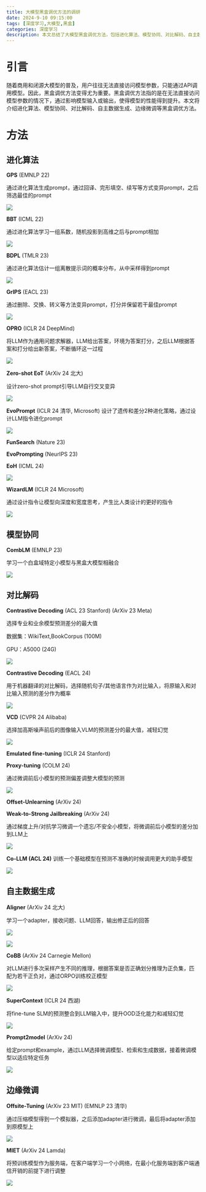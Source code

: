 ```yaml
---
title: 大模型黑盒调优方法的调研
date: 2024-9-10 09:15:00
tags: [深度学习,大模型,黑盒]
categories: 深度学习
description: 本文总结了大模型黑盒调优方法，包括进化算法、模型协同、对比解码、自主数据生成、边缘微调等方法。
---
```


# 引言

随着商用和闭源大模型的普及，用户往往无法直接访问模型参数，只能通过API调用模型。因此，黑盒调优方法变得尤为重要。黑盒调优方法指的是在无法直接访问模型参数的情况下，通过影响模型输入或输出，使得模型的性能得到提升。本文将介绍进化算法、模型协同、对比解码、自主数据生成、边缘微调等黑盒调优方法。

# 方法

## 进化算法

**GPS** \(EMNLP 22\)

通过进化算法生成prompt，通过回译、完形填空、续写等方式变异prompt，之后筛选最佳的prompt

![](https://s2.loli.net/2025/03/06/NfxP6BbvYiZJI1w.png)

**BBT** \(ICML 22\)

通过进化算法学习一组系数，随机投影到高维之后与prompt相加

![](https://s2.loli.net/2025/03/06/cSxAuYy8JENOKH6.png)

**BDPL** \(TMLR 23\)

通过进化算法估计一组离散提示词的概率分布，从中采样得到prompt

![](https://s2.loli.net/2025/03/06/Xn5vBQsPdbgL6l1.png)

**GrIPS** \(EACL 23\)

通过删除、交换、转义等方法变异prompt，打分并保留若干最佳prompt

![](https://s2.loli.net/2025/03/06/65ILPowWrjcE7TH.png)

**OPRO** \(ICLR 24 DeepMind\) 

将LLM作为通用问题求解器，LLM给出答案，环境为答案打分，之后LLM根据答案和打分给出新答案，不断循环这一过程

![](https://s2.loli.net/2025/03/06/F9XMjdhzVY5spPO.png)

**Zero\-shot EoT** \(ArXiv 24 北大\)

设计zero\-shot prompt引导LLM自行交叉变异

![](https://s2.loli.net/2025/03/06/aB36ey5IgPDLfjH.png)

**EvoPrompt** \(ICLR 24 清华\, Microsoft\) 设计了遗传和差分2种进化策略，通过设计LLM指令进化prompt

![](https://s2.loli.net/2025/03/06/r6NZJXjSLBaPduT.png)

**FunSearch** \(Nature 23\)

**EvoPrompting** \(NeurIPS 23\)

**EoH** \(ICML 24\)

![](https://s2.loli.net/2025/03/06/DmhqXOavFM9QbYV.png)

**WizardLM** \(ICLR 24 Microsoft\)

通过设计指令让模型向深度和宽度思考，产生比人类设计的更好的指令

![](https://s2.loli.net/2025/03/06/mjaJe76CWHRofP8.png)

## 模型协同

**CombLM** \(EMNLP 23\) 

学习一个白盒域特定小模型与黑盒大模型相融合

![](https://s2.loli.net/2025/03/06/jtswGevxyB6p9lc.png)

## 对比解码

**Contrastive Decoding** \(ACL 23 Stanford\) \(ArXiv 23 Meta\)

选择专业和业余模型预测差分的最大值



数据集：WikiText\,BookCorpus \(100M\)

GPU：A5000 \(24G\)

![](https://s2.loli.net/2025/03/06/8YNoSHClD73v42c.png)

**Contrastive Decoding** \(EACL 24\)

用于机器翻译的对比解码，选择随机句子/其他语言作为对比输入，将原输入和对比输入预测的差分作为概率

![](https://s2.loli.net/2025/03/06/UxraRKO1BnHQMfX.png)

**VCD** \(CVPR 24 Alibaba\)

选择加高斯噪声前后的图像输入VLM的预测差分的最大值，减轻幻觉

![](https://s2.loli.net/2025/03/06/yz5rCPoMEfBKNtU.png)

**Emulated fine\-tuning** \(ICLR 24 Stanford\) 

**Proxy\-tuning** \(COLM 24\)

通过微调前后小模型的预测偏差调整大模型的预测

![](https://s2.loli.net/2025/03/06/Fb4dkqpwShOYHRz.png)

**Offset\-Unlearning** \(ArXiv 24\)

**Weak\-to\-Strong Jailbreaking** \(ArXiv 24\)

通过梯度上升/对抗学习微调一个遗忘/不安全小模型，将微调前后小模型的差分加到LLM上

![](https://s2.loli.net/2025/03/06/Jfi2RsBjkNbpYtd.png)

**Co\-LLM \(ACL 24\)** 训练一个基础模型在预测不准确的时候调用更大的助手模型

![](https://s2.loli.net/2025/03/06/tAlizf8WJ2kapyq.png)

## 自主数据生成

**Aligner** \(ArXiv 24 北大\)

学习一个adapter，接收问题、LLM回答，输出修正后的回答

![](https://s2.loli.net/2025/03/06/KEhQZ236VrXD7Ae.png)

![](https://s2.loli.net/2025/03/06/z8U36RfOEDCk9Bm.png)

**CoBB** \(ArXiv 24 Carnegie Mellon\)

对LLM进行多次采样产生不同的推理，根据答案是否正确划分推理为正负集，匹配为若干正负对，通过ORPO训练校正模型

![](https://s2.loli.net/2025/03/06/iMjlWQXxRHBsUeN.png)

**SuperContext** \(ICLR 24 西湖\)

将fine\-tune SLM的预测整合到LLM输入中，提升OOD泛化能力和减轻幻觉

![](https://s2.loli.net/2025/03/06/2iGqwMokaRrKN37.png)

**Prompt2model** \(ArXiv 24\)

给定prompt和example，通过LLM选择微调模型、检索和生成数据，接着微调模型以适应特定任务

![](https://s2.loli.net/2025/03/06/z8U36RfOEDCk9Bm.png)

## 边缘微调

**Offsite\-Tuning** \(ArXiv 23 MIT\) \(EMNLP 23 清华\)

通过压缩模型得到一个模拟器，之后添加adapter进行微调，最后将adapter添加到原模型上

![](https://s2.loli.net/2025/03/06/mU94hd8pfNGDqLX.png)

**MIET** \(ArXiv 24 Lamda\)

将预训练模型作为服务端，在客户端学习一个小网络，在最小化服务端到客户端通信开销的前提下进行调整

![](https://s2.loli.net/2025/03/06/SU9cDGuX3wvPfsb.png)

